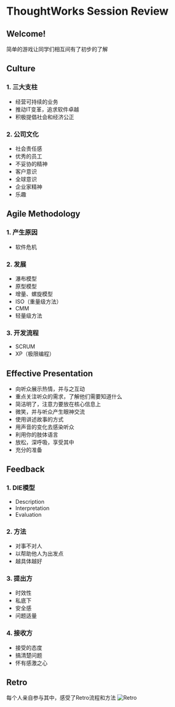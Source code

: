 # ThoughtWorks Session Review

## Welcome!
 简单的游戏让同学们相互间有了初步的了解

## Culture
 ### 1. 三大支柱
  - 经营可持续的业务
  - 推动IT变革，追求软件卓越
  - 积极提倡社会和经济公正
 ### 2. 公司文化
  - 社会责任感
  - 优秀的员工
  - 不妥协的精神
  - 客户意识
  - 全球意识
  - 企业家精神
  - 乐趣

## Agile Methodology
 ### 1. 产生原因
  - 软件危机
 ### 2. 发展
  - 瀑布模型
  - 原型模型
  - 增量、螺旋模型
  - ISO（重量级方法）
  - CMM
  - 轻量级方法
 ### 3. 开发流程
  - SCRUM
  - XP（极限编程）

## Effective Presentation
 - 向听众展示热情，并与之互动
 - 重点关注听众的需求，了解他们需要知道什么
 - 简洁明了，注意力要放在核心信息上
 - 微笑，并与听众产生眼神交流
 - 使用讲述故事的方式
 - 用声音的变化去感染听众
 - 利用你的肢体语言
 - 放松，深呼吸，享受其中
 - 充分的准备

## Feedback
 ### 1. DIE模型
  - Description
  - Interpretation
  - Evaluation
 ### 2. 方法
  - 对事不对人
  - 以帮助他人为出发点
  - 越具体越好
 ### 3. 提出方
  - 时效性
  - 私底下
  - 安全感
  - 问题适量
 ### 4. 接收方
  - 接受的态度
  - 搞清楚问题
  - 怀有感激之心

## Retro
每个人亲自参与其中，感受了Retro流程和方法
![Retro](http://upload-images.jianshu.io/upload_images/9714208-510d310207e20316.png?imageMogr2/auto-orient/strip%7CimageView2/2/w/1240)

  